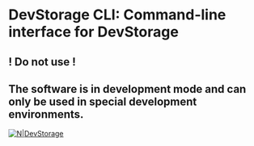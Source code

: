 # DevStorage CLI: Command-line interface for DevStorage
## ! Do not use !
## The software is in development mode and can only be used in special development environments.

[![N|DevStorage](https://cdn.devstorage.eu/e/header-white.png)](https://devstorage.eu)